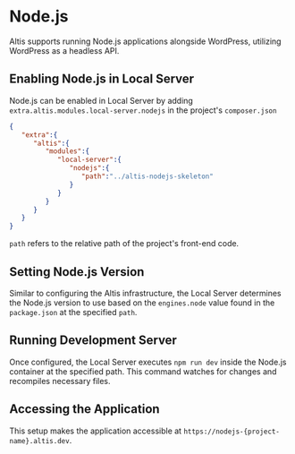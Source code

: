 # Node.js

Altis supports running Node.js applications alongside WordPress, utilizing WordPress as a headless API.

## Enabling Node.js in Local Server

Node.js can be enabled in Local Server by adding `extra.altis.modules.local-server.nodejs` in the project's `composer.json`

```json
{
   "extra":{
      "altis":{
         "modules":{
            "local-server":{
               "nodejs":{
                  "path":"../altis-nodejs-skeleton"
               }
            }
         }
      }
   }
}
```

`path` refers to the relative path of the project's front-end code.

## Setting Node.js Version
Similar to configuring the Altis infrastructure, the Local Server determines the Node.js version to use based on the `engines.node` value found in the `package.json` at the specified `path`.

## Running Development Server
Once configured, the Local Server executes `npm run dev` inside the Node.js container at the specified path. This command watches for changes and recompiles necessary files.

## Accessing the Application
This setup makes the application accessible at `https://nodejs-{project-name}.altis.dev`.
